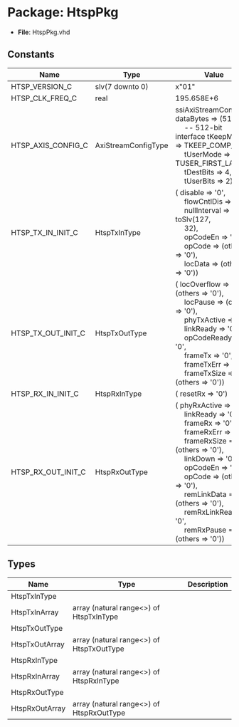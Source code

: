 # Package: HtspPkg

- **File**: HtspPkg.vhd
## Constants

| Name               | Type                | Value                                                                                                                                                                                                                                                                                                                                                                                                                                                                                                                                                                                                                                                                                                                                                     | Description |
| ------------------ | ------------------- | --------------------------------------------------------------------------------------------------------------------------------------------------------------------------------------------------------------------------------------------------------------------------------------------------------------------------------------------------------------------------------------------------------------------------------------------------------------------------------------------------------------------------------------------------------------------------------------------------------------------------------------------------------------------------------------------------------------------------------------------------------- | ----------- |
| HTSP_VERSION_C     | slv(7 downto 0)     |  x"01"                                                                                                                                                                                                                                                                                                                                                                                                                                                                                                                                                                                                                                                                                                                                                    |             |
| HTSP_CLK_FREQ_C    | real                |  195.658E+6                                                                                                                                                                                                                                                                                                                                                                                                                                                                                                                                                                                                                                                                                                                                               | Units of Hz |
| HTSP_AXIS_CONFIG_C | AxiStreamConfigType |        ssiAxiStreamConfig(          dataBytes => (512/8),<br><span style="padding-left:20px">          -- 512-bit interface          tKeepMode => TKEEP_COMP_C,<br><span style="padding-left:20px">          tUserMode => TUSER_FIRST_LAST_C,<br><span style="padding-left:20px">          tDestBits => 4,<br><span style="padding-left:20px">          tUserBits => 2)                                                                                                                                                                                                                                                                                                                                                                                   |             |
| HTSP_TX_IN_INIT_C  | HtspTxInType        |  (       disable      => '0',<br><span style="padding-left:20px">       flowCntlDis  => '0',<br><span style="padding-left:20px">       nullInterval => toSlv(127,<br><span style="padding-left:20px"> 32),<br><span style="padding-left:20px">       opCodeEn     => '0',<br><span style="padding-left:20px">       opCode       => (others => '0'),<br><span style="padding-left:20px">       locData      => (others => '0'))                                                                                                                                                                                                                                                                                                                           |             |
| HTSP_TX_OUT_INIT_C | HtspTxOutType       |  (       locOverflow => (others => '0'),<br><span style="padding-left:20px">       locPause    => (others => '0'),<br><span style="padding-left:20px">       phyTxActive => '0',<br><span style="padding-left:20px">       linkReady   => '0',<br><span style="padding-left:20px">       opCodeReady => '0',<br><span style="padding-left:20px">       frameTx     => '0',<br><span style="padding-left:20px">       frameTxErr  => '0',<br><span style="padding-left:20px">       frameTxSize => (others => '0'))                                                                                                                                                                                                                                        |             |
| HTSP_RX_IN_INIT_C  | HtspRxInType        |  (       resetRx => '0')                                                                                                                                                                                                                                                                                                                                                                                                                                                                                                                                                                                                                                                                                                                                  |             |
| HTSP_RX_OUT_INIT_C | HtspRxOutType       |  (       phyRxActive    => '0',<br><span style="padding-left:20px">       linkReady      => '0',<br><span style="padding-left:20px">       frameRx        => '0',<br><span style="padding-left:20px">       frameRxErr     => '0',<br><span style="padding-left:20px">       frameRxSize    => (others => '0'),<br><span style="padding-left:20px">       linkDown       => '0',<br><span style="padding-left:20px">       opCodeEn       => '0',<br><span style="padding-left:20px">       opCode         => (others => '0'),<br><span style="padding-left:20px">       remLinkData    => (others => '0'),<br><span style="padding-left:20px">       remRxLinkReady => '0',<br><span style="padding-left:20px">       remRxPause     => (others => '0')) |             |
## Types

| Name           | Type                                      | Description |
| -------------- | ----------------------------------------- | ----------- |
| HtspTxInType   |                                           |             |
| HtspTxInArray  | array (natural range<>) of HtspTxInType   |             |
| HtspTxOutType  |                                           |             |
| HtspTxOutArray | array (natural range<>) of HtspTxOutType  |             |
| HtspRxInType   |                                           |             |
| HtspRxInArray  | array (natural range<>) of HtspRxInType   |             |
| HtspRxOutType  |                                           |             |
| HtspRxOutArray | array (natural range<>) of HtspRxOutType  |             |
